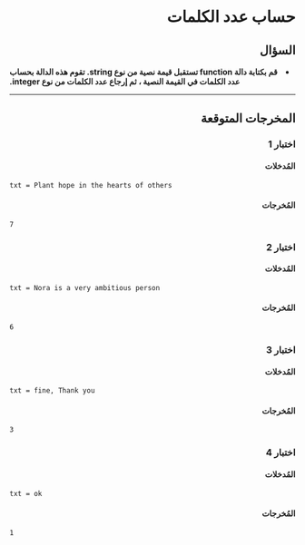 # <div dir="rtl">حساب عدد الكلمات</div>

## <div dir="rtl">السؤال</div>

<li dir="rtl">
<b>
قم بكتابة دالة function تستقبل قيمة نصية من نوع string. تقوم هذه الدالة بحساب عدد الكلمات في القيمة النصية ، ثم إرجاع عدد الكلمات من نوع integer.
</b>
</li>

---

## <div dir="rtl">المخرجات المتوقعة</div>

### <div dir="rtl">اختبار 1</div>

#### <div dir="rtl">المُدخلات</div>

```text
txt = Plant hope in the hearts of others
```

#### <div dir="rtl">المُخرجات</div>

```text
7
```

### <div dir="rtl">اختبار 2</div>

#### <div dir="rtl">المُدخلات</div>

```text
txt = Nora is a very ambitious person
```

#### <div dir="rtl">المُخرجات</div>

```text
6
```

### <div dir="rtl">اختبار 3</div>

#### <div dir="rtl">المُدخلات</div>

```text
txt = fine, Thank you
```

#### <div dir="rtl">المُخرجات</div>

```text
3
```

### <div dir="rtl">اختبار 4</div>

#### <div dir="rtl">المُدخلات</div>

```text
txt = ok
```

#### <div dir="rtl">المُخرجات</div>

```text
1
```